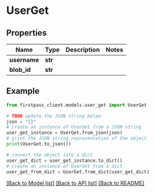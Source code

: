 # UserGet


## Properties

Name | Type | Description | Notes
------------ | ------------- | ------------- | -------------
**username** | **str** |  | 
**blob_id** | **str** |  | 

## Example

```python
from firstpass_client.models.user_get import UserGet

# TODO update the JSON string below
json = "{}"
# create an instance of UserGet from a JSON string
user_get_instance = UserGet.from_json(json)
# print the JSON string representation of the object
print(UserGet.to_json())

# convert the object into a dict
user_get_dict = user_get_instance.to_dict()
# create an instance of UserGet from a dict
user_get_from_dict = UserGet.from_dict(user_get_dict)
```
[[Back to Model list]](../README.md#documentation-for-models) [[Back to API list]](../README.md#documentation-for-api-endpoints) [[Back to README]](../README.md)



